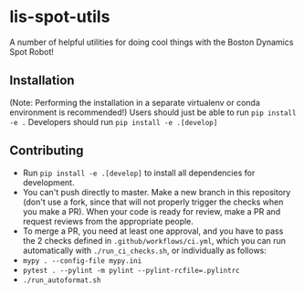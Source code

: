 # lis-spot-utils
A number of helpful utilities for doing cool things with the Boston Dynamics Spot Robot!

## Installation
(Note: Performing the installation in a separate virtualenv or conda environment is
recommended!)
Users should just be able to run `pip install -e .` 
Developers should run `pip install -e .[develop]`

## Contributing
- Run `pip install -e .[develop]` to install all dependencies for development.
- You can't push directly to master. Make a new branch in this repository (don't use a fork, since that will not properly trigger the checks when you make a PR). When your code is ready for review, make a PR and request reviews from the appropriate people.
- To merge a PR, you need at least one approval, and you have to pass the 2 checks defined in `.github/workflows/ci.yml`, which you can run automatically with `./run_ci_checks.sh`, or individually as follows:
- `mypy . --config-file mypy.ini`
- `pytest . --pylint -m pylint --pylint-rcfile=.pylintrc`
- `./run_autoformat.sh`
